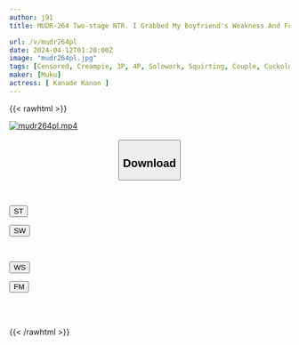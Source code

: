```yaml
---
author: j91
title: MUDR-264 Two-stage NTR. I Grabbed My Boyfriend's Weakness And Forced Him To Give Me A Sex Video With This Girlfriend. And Even More... Using That Gonzo Video, Everyone Rapes Her. A Strong Cuckold Who Sold Her To The Man She Loved. Kanon Kanon

url: /v/mudr264pl
date: 2024-04-12T01:20:00Z
image: "mudr264pl.jpg"
tags: [Censored, Creampie, 3P, 4P, Solowork, Squirting, Couple, Cuckold	]
maker: [Muku]
actress: [ Kanade Kanon ]
---
```



{{< rawhtml >}}

<div class="video" data-videoid="eqOo0pqL6xIYlre">
    <a href="javascript:;">
        <img src="/v/mudr264pl/mudr264pl.jpg" width="WIDTH" height="HEIGHT" alt="mudr264pl.mp4" loading="lazy">
    </a>
</div>

<script type="text/javascript" src="https://j91.asia/asset/on-demand-st.js"></script>

<br>
  <link rel="stylesheet" href="https://j91.asia/asset/bs5.css">
  
  <center>
  <button class="btn btn-primary" type="button" data-bs-toggle="collapse" data-bs-target=".multi-collapse" aria-expanded="false" aria-controls="multiCollapseExample1 multiCollapseExample2"><h2>Download</h2></button></center>
</p>
<div class="row">
  <div class="col">
    <div class="collapse multi-collapse" id="multiCollapseExample1">
      <div class="card card-body">
	      	      <br>
<div class="buttons">  
<p><a href="https://streamtape.to/v/eqOo0pqL6xIYlre" target="_blank"><button class="btn-hover color-3"><i class="fa fa-download"></i> ST</button></a></p>
<p><a href="https://asnwish.com/ywiui2p34zag" target="_blank"><button class="btn-hover color-2"><i class="fa fa-download"></i> SW</button></a></p></div>
    </div>
  </div>
</div>
  <div class="col">
    <div class="collapse multi-collapse" id="multiCollapseExample2">
      <div class="card card-body">
	      <br>
<div class="buttons">
<p><a href="https://wolfstream.tv/y689ze5eekxr"><button class="btn-hover color-9"><i class="fa fa-download"></i> WS</button></a></p>
<p><a href="https://filemoon.sx/d/w6r963c8jqvg"><button class="btn-hover color-8"><i class="fa fa-download"></i> FM</button></a></p></div>
<br><br>
      </div>
    </div>
  </div>
</div>

{{< /rawhtml >}}